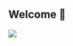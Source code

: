 ## Welcome 👋

<!-- title-->
<img src="https://capsule-render.vercel.app/api?type=waving&color=timeGradient&height=200&section=header&text=Yunyoung&fontSize=70&fontAlign=40&fontAlignY=40&animation=twinkling&desc=HYU%20CSE%2022&descAlign=70" />
